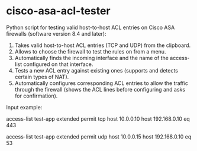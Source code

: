 # cisco-asa-acl-tester
Python script for testing valid host-to-host ACL entries on Cisco ASA firewalls (software version 8.4 and later):
  
  1) Takes valid host-to-host ACL entries (TCP and UDP) from the clipboard.
  2) Allows to choose the firewall to test the rules on from a menu.
  3) Automatically finds the incoming interface and the name of the access-list configured on that interface.
  4) Tests a new ACL entry against existing ones (supports and detects certain types of NAT).
  5) Automatically configures corresponding ACL entries to allow the traffic through the firewall
     (shows the ACL lines before configuring and asks for confirmation).


Input example:

access-list test-app extended permit tcp host 10.0.0.10 host 192.168.0.10 eq 443

access-list test-app extended permit udp host 10.0.0.15 host 192.168.0.10 eq 53
